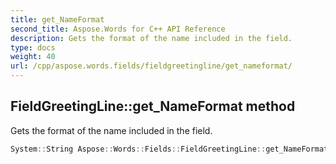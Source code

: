 ```yaml
---
title: get_NameFormat
second_title: Aspose.Words for C++ API Reference
description: Gets the format of the name included in the field.
type: docs
weight: 40
url: /cpp/aspose.words.fields/fieldgreetingline/get_nameformat/
---
```

## FieldGreetingLine::get_NameFormat method


Gets the format of the name included in the field.

```cpp
System::String Aspose::Words::Fields::FieldGreetingLine::get_NameFormat()
```

